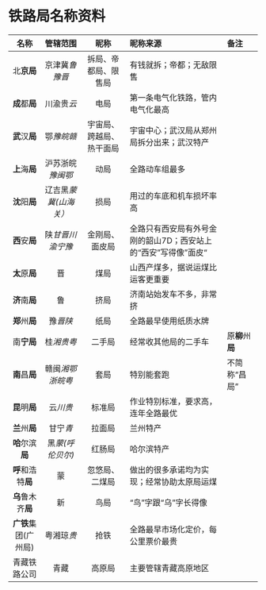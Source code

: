 # 铁路局名称资料

| 名称 | 管辖范围 | 昵称 | 昵称来源 | 备注 |
| :-: | :-: | :-: | :- | :- |
| 北**京局** | 京津冀*鲁豫晋* | 拆局、帝都局、限售局 | 有钱就拆；帝都；无敌限售 |
| **成**都**局** | 川渝贵*云* | 电局 | 第一条电气化铁路，管内电气化最高 |
| **武**汉**局** | 鄂*豫皖赣* | 宇宙局、跨越局、热干面局 | 宇宙中心；武汉局从郑州局拆分出来；武汉特产 |
| **上**海**局** | 沪苏浙皖*豫闽鄂* | 动局 | 全路动车组最多 |
| **沈**阳**局** | 辽吉黑*蒙冀(山海关）* | 损局 | 用过的车底和机车损坏率高 |
| **西**安**局** | 陕*甘晋川渝宁豫* | 金刚局、面皮局 | 全路只有西安局有外号金刚的韶山7D；西安站上的“西安”写得像”面皮“ |
| **太**原**局** | 晋 | 煤局 | 山西产煤多，据说运煤比运客更重要 |
| **济**南**局** | 鲁 | 挤局 | 济南站始发车不多，非常挤 |
| **郑**州**局** | 豫*晋陕* | 纸局 | 全路最早使用纸质水牌 |
| 南**宁局** | 桂*湘贵粤* | 二手局 | 经常收其他局的二手车 | 原**柳**州**局** |
| **南**昌**局** | 赣闽*湘鄂浙皖粤* | 套局 | 特别能套跑 | 不简称“昌局” |
| **昆**明**局** | 云*川贵* | 标准局 | 作业特别标准，要求高，连年全路最优 |
| **兰**州**局** | 甘宁*青* | 拉面局 | 兰州特产 |
| **哈**尔滨**局** | 黑*蒙(呼伦贝尔)* | 红肠局 | 哈尔滨特产 |
| **呼**和浩特**局** | 蒙 |忽悠局、二煤局 | 做出的很多承诺均为实现；经常协助太原局运煤 |
| **乌**鲁木齐**局** | 新 | 鸟局 | “鸟”字跟“乌”字长得像 |
| **广铁**集团(广州局) | 粤湘琼*贵* | 抢铁 | 全路最早市场化定价，每公里票价最贵 |
| 青藏铁路公司 | 青藏 | 高原局 | 主要管辖青藏高原地区 |
